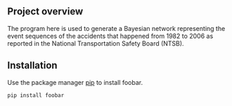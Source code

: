 ## Project overview
The program here is used to generate a Bayesian network representing the event sequences of the accidents that happened from 1982 to 2006 as reported in the National Transportation Safety Board (NTSB). 

## Installation
Use the package manager [pip](https://pip.pypa.io/en/stable/) to install foobar.

```bash
pip install foobar
```

